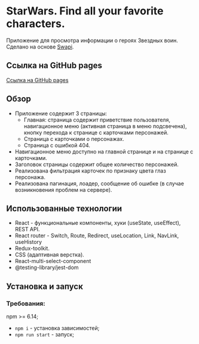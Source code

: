 # StarWars. Find all your favorite characters.

Приложение для просмотра информации о героях Звездных воин. Сделано на основе [Swapi](https://swapi.dev/).

## Ссылка на GitHub pages
[Ссылка на GitHub pages](https://nika414.github.io/star-wars-app)

## Обзор
* Приложение содержит 3 страницы: 
  *   Главная: страница содержит приветствие пользователя, навигационное меню (активная страница в меню подсвечена), кнопку перехода к странице с карточками персонажей.
  *   Страница с карточками о персонажах. 
  *   Страница с ошибкой 404.
* Навигационное меню доступно на главной странице и на странице с карточками.
* Заголовок страницы содержит общее количество персонажей.
* Реализована фильтрация карточек по признаку цвета глаз персонажа.
* Реализована пагинация, лоадер, сообщение об ошибке (в случае возникновения проблем на сервере).

## Использованные технологии
* React - функциональные компоненты, хуки (useState, useEffect), REST API.
* React router - Switch, Route, Redirect, useLocation, Link, NavLink, useHistory
* Redux-toolkit.
* CSS (адаптивная верстка).
* React-multi-select-component
* @testing-library/jest-dom

## Установка и запуск
### Требования:

npm >= 6.14;

* `npm i` - установка зависимостей;
* `npm run start` - запуск;
